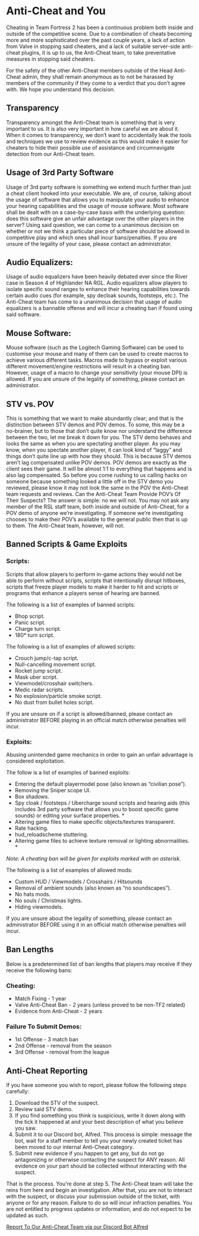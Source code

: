 # Anti-Cheat and You

Cheating in Team Fortress 2 has been a continuous problem both inside and outside of the competitive scene. Due to a combination of cheats becoming more and more sophisticated over the past couple years, a lack of action from Valve in stopping said cheaters, and a lack of suitable server-side anti-cheat plugins, it is up to us, the Anti-Cheat team, to take preventative measures in stopping said cheaters.

For the safety of the other Anti-Cheat members outside of the Head Anti-Cheat admin, they shall remain anonymous as to not be harassed by members of the community if they come to a verdict that you don’t agree with. We hope you understand this decision.

## Transparency
Transparency amongst the Anti-Cheat team is something that is very important to us. It is also very important in how careful we are about it. When it comes to transparency, we don’t want to accidentally leak the tools and techniques we use to review evidence as this would make it easier for cheaters to hide their possible use of assistance and circumnavigate detection from our Anti-Cheat team.

## Usage of 3rd Party Software
Usage of 3rd party software is something we extend much further than just a cheat client hooked into your executable. We are, of course, talking about the usage of software that allows you to manipulate your audio to enhance your hearing capabilities and the usage of mouse software. Most software shall be dealt with on a case-by-case basis with the underlying question: does this software give an unfair advantage over the other players in the server? Using said question, we can come to a unanimous decision on whether or not we think a particular piece of software should be allowed in competitive play and which ones shall incur bans/penalties. If you are unsure of the legality of your case, please contact an administrator.

## Audio Equalizers:
Usage of audio equalizers have been heavily debated ever since the River case in Season 4 of Highlander NA RGL. Audio equalizers allow players to isolate specific sound ranges to enhance their hearing capabilities towards certain audio cues (for example, spy decloak sounds, footsteps, etc.). The Anti-Cheat team has come to a unanimous decision that usage of audio equalizers is a bannable offense and will incur a cheating ban if found using said software.

## Mouse Software:
Mouse software (such as the Logitech Gaming Software) can be used to customise your mouse and many of them can be used to create macros to achieve various different tasks. Macros made to bypass or exploit various different movement/engine restrictions will result in a cheating ban. However, usage of a macro to change your sensitivity (your mouse DPI) is allowed. If you are unsure of the legality of something, please contact an administrator.

## STV vs. POV
This is something that we want to make abundantly clear; and that is the distinction between STV demos and POV demos. To some, this may be a no-brainer, but to those that don’t quite know nor understand the difference between the two, let me break it down for you. The STV demo behaves and looks the same as when you are spectating another player. As you may know, when you spectate another player, it can look kind of “laggy” and things don’t quite line up with how they should. This is because STV demos aren’t lag compensated unlike POV demos. POV demos are exactly as the client sees their game. It will be almost 1:1 to everything that happens and is also lag compensated. So before you come rushing to us calling hacks on someone because something looked a little off in the STV demo you reviewed, please know it may not look the same in the POV the Anti-Cheat team requests and reviews.
Can the Anti-Cheat Team Provide POV’s Of Their Suspects?
The answer is simple: no we will not. You may not ask any member of the RSL staff team, both inside and outside of Anti-Cheat, for a POV demo of anyone we’re investigating. If someone we’re investigating chooses to make their POV’s available to the general public then that is up to them. The Anti-Cheat team, however, will not.

## Banned Scripts & Game Exploits
### Scripts:
Scripts that allow players to perform in-game actions they would not be able to perform without scripts, scripts that intentionally disrupt hitboxes, scripts that freeze player models to make it harder to hit and scripts or programs that enhance a players sense of hearing are banned.

The following is a list of examples of banned scripts:
- Bhop script.
- Panic script.
- Charge turn script.
- 180* turn script.

The following is a list of examples of allowed scripts:
- Crouch jump/c-tap script.
- Null-cancelling movement script.
- Rocket jump script.
- Mask uber script.
- Viewmodel/crosshair switchers.
- Medic radar scripts.
- No explosion/particle smoke script.
- No dust from bullet holes script.

If you are unsure on if a script is allowed/banned, please contact an administrator BEFORE playing in an official match otherwise penalties will incur.

### Exploits:
Abusing unintended game mechanics in order to gain an unfair advantage is considered exploitation.

The follow is a list of examples of banned exploits:
- Entering the default playermodel pose (also known as “civilian pose”).
- Removing the Sniper scope UI.
- Box shadows.
- Spy cloak / footsteps / Ubercharge sound scripts and hearing aids (this includes 3rd party software that allows you to boost specific game sounds) or editing your surface properties. *
- Altering game files to make specific objects/textures transparent.
- Rate hacking.
- hud_reloadscheme stuttering.
- Altering game files to achieve texture removal or lighting abnormalities. *

*Note: A cheating ban will be given for exploits marked with an asterisk.*

The following is a list of examples of allowed mods:
- Custom HUD / Viewmodels / Crosshairs / Hitsounds
- Removal of ambient sounds (also known as “no soundscapes”).
- No hats mods.
- No souls / Christmas lights.
- Hiding viewmodels.

If you are unsure about the legality of something, please contact an administrator BEFORE using it in an official match otherwise penalties will incur.

## Ban Lengths
Below is a predetermined list of ban lengths that players may receive if they receive the following bans:

### Cheating:
- Match Fixing - 1 year
- Valve Anti-Cheat Ban - 2 years (unless proved to be non-TF2 related)
- Evidence from Anti-Cheat - 2 years

### Failure To Submit Demos:
- 1st Offense - 3 match ban
- 2nd Offense - removal from the season
- 3rd Offense - removal from the league

## Anti-Cheat Reporting
If you have someone you wish to report, please follow the following steps carefully:
1. Download the STV of the suspect.
2. Review said STV demo.
3. If you find something you think is suspicious, write it down along with the tick it happened at and your best description of what you believe you saw.
4. Submit it to our Discord bot, Alfred. This process is simple: message the bot, wait for a staff member to tell you your newly created ticket has been moved to our internal Anti-Cheat category.
5. Submit new evidence if you happen to get any, but do not go antagonizing or otherwise contacting the suspect for ANY reason. All evidence on your part should be collected without interacting with the suspect.

That is the process. You’re done at step 5. The Anti-Cheat team will take the reins from here and begin an investigation. After that, you are not to interact with the suspect, or discuss your submission outside of the ticket, with anyone or for any reason. Failure to do so will incur infraction penalties. You are not entitled to progress updates or information, and do not expect to be updated as such.

[Report To Our Anti-Cheat Team via our Discord Bot Alfred](https://discord.rsl.tf/)